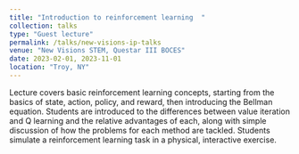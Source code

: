 ```yaml
---
title: "Introduction to reinforcement learning	"
collection: talks
type: "Guest lecture"
permalink: /talks/new-visions-ip-talks
venue: "New Visions STEM, Questar III BOCES"
date: 2023-02-01, 2023-11-01
location: "Troy, NY"
---
```


Lecture covers basic reinforcement learning concepts, starting from the basics of state, action, policy, and reward, then introducing the Bellman equation. Students are introduced to the differences between value iteration and Q learning and the relative advantages of each, along with simple discussion of how the problems for each method are tackled. Students simulate a reinforcement learning task in a physical, interactive exercise.
